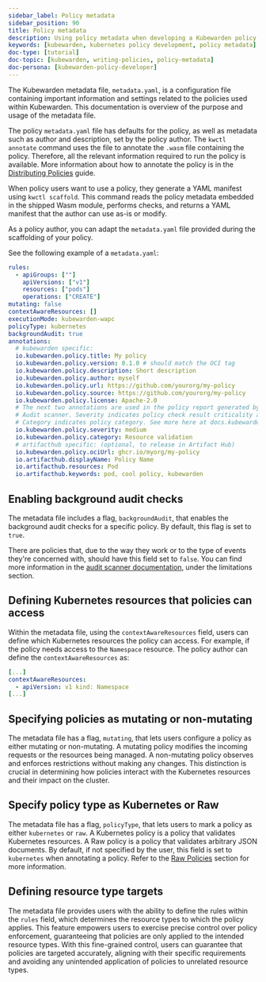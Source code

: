 ```yaml
---
sidebar_label: Policy metadata
sidebar_position: 90
title: Policy metadata
description: Using policy metadata when developing a Kubewarden policy.
keywords: [kubewarden, kubernetes policy development, policy metadata]
doc-type: [tutorial]
doc-topic: [kubewarden, writing-policies, policy-metadata]
doc-persona: [kubewarden-policy-developer]
---
```


<head>
  <link rel="canonical" href="https://docs.kubewarden.io/tutorials/writing-policies/metadata"/>
</head>

The Kubewarden metadata file, `metadata.yaml`,
is a configuration file containing important information and settings
related to the policies used within Kubewarden.
This documentation is overview of the purpose and usage of the metadata file.

The policy `metadata.yaml` file has defaults for the policy,
as well as metadata such as author and description,
set by the policy author.
The `kwctl annotate` command uses the file to annotate the `.wasm` file containing the policy.
Therefore, all the relevant information required to run the policy is available.
More information about how to annotate the policy is in the
[Distributing Policies](../../explanations/distributing-policies.md) guide.

When policy users want to use a policy, they generate a YAML manifest using `kwctl scaffold`.
This command reads the policy metadata embedded in the shipped Wasm module,
performs checks, and returns a YAML manifest that the author can use as-is or modify.

As a policy author, you can adapt the `metadata.yaml` file provided during the
scaffolding of your policy.

See the following example of a `metadata.yaml`:

```yaml
rules:
  - apiGroups: [""]
    apiVersions: ["v1"]
    resources: ["pods"]
    operations: ["CREATE"]
mutating: false
contextAwareResources: []
executionMode: kubewarden-wapc
policyType: kubernetes
backgroundAudit: true
annotations:
  # kubewarden specific:
  io.kubewarden.policy.title: My policy
  io.kubewarden.policy.version: 0.1.0 # should match the OCI tag
  io.kubewarden.policy.description: Short description
  io.kubewarden.policy.author: myself
  io.kubewarden.policy.url: https://github.com/yourorg/my-policy
  io.kubewarden.policy.source: https://github.com/yourorg/my-policy
  io.kubewarden.policy.license: Apache-2.0
  # The next two annotations are used in the policy report generated by the
  # Audit scanner. Severity indicates policy check result criticality and
  # Category indicates policy category. See more here at docs.kubewarden.io
  io.kubewarden.policy.severity: medium
  io.kubewarden.policy.category: Resource validation
  # artifacthub specific: (optional, to release in Artifact Hub)
  io.kubewarden.policy.ociUrl: ghcr.io/myorg/my-policy
  io.artifacthub.displayName: Policy Name
  io.artifacthub.resources: Pod
  io.artifacthub.keywords: pod, cool policy, kubewarden
```

## Enabling background audit checks

The metadata file includes a flag, `backgroundAudit`,
that enables the background audit checks for a specific policy.
By default, this flag is set to `true`.

There are policies that, due to the way they work or to the type of events they're concerned with,
should have this field set to `false`.
You can find more information in the
[audit scanner documentation](../../../explanations/audit-scanner/limitations),
under the limitations section.

## Defining Kubernetes resources that policies can access

Within the metadata file,
using the `contextAwareResources` field,
users can define which Kubernetes resources the policy can access.
For example, if the policy needs access to the `Namespace` resource.
The policy author can define the `contextAwareResources` as:

```yaml
[...]
contextAwareResources:
  - apiVersion: v1 kind: Namespace
[...]
```

## Specifying policies as mutating or non-mutating

The metadata file has a flag, `mutating`,
that lets users configure a policy as either mutating or non-mutating.
A mutating policy modifies the incoming requests or the resources being managed.
A non-mutating policy observes and enforces restrictions without making any changes.
This distinction is crucial in determining how policies interact with the Kubernetes resources and their impact on the cluster.

## Specify policy type as Kubernetes or Raw

The metadata file has a flag, `policyType`, that lets users to mark a policy as either `kubernetes` or `raw`.
A Kubernetes policy is a policy that validates Kubernetes resources.
A Raw policy is a policy that validates arbitrary JSON documents.
By default, if not specified by the user, this field is set to `kubernetes` when annotating a policy.
Refer to the [Raw Policies](../../howtos/raw-policies.md) section for more information.

## Defining resource type targets

The metadata file provides users with the ability to define the rules within the `rules` field,
which determines the resource types to which the policy applies.
This feature empowers users to exercise precise control over policy enforcement,
guaranteeing that policies are only applied to the intended resource types.
With this fine-grained control, users can guarantee that policies are targeted accurately,
aligning with their specific requirements and avoiding any unintended application of policies to unrelated resource types.

